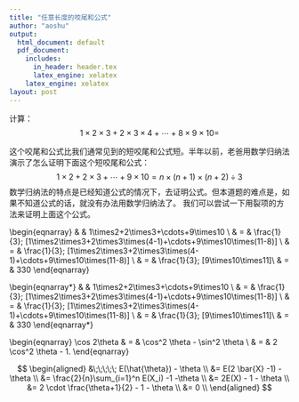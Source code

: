 ```yaml
---
title: "任意长度的咬尾和公式"
author: "aoshu"
output:
  html_document: default
  pdf_document:
    includes:
      in_header: header.tex
      latex_engine: xelatex
    latex_engine: xelatex
layout: post
---
```


计算：$$1\times2\times3+2\times3\times4+\cdots+8\times9\times10 = \tag{1}$$

这个咬尾和公式比我们通常见到的短咬尾和公式短。半年以前，老爸用数学归纳法演示了怎么证明下面这个短咬尾和公式：$$ 1\times2+2\times3+\cdots+9\times10 = n\times(n+1)\times(n+2)\div3 \tag{2}$$
数学归纳法的特点是已经知道公式的情况下，去证明公式。但本道题的难点是，如果不知道公式的话，就没有办法用数学归纳法了。
我们可以尝试一下用裂项的方法来证明上面这个公式。

\begin{eqnarray}
& & 1\times2+2\times3+\cdots+9\times10 \\
& = & \frac{1}{3}\; [1\times2\times3+2\times3\times(4-1)+\cdots+9\times10\times(11-8)] \\
& = & \frac{1}{3}\; [1\times2\times3+2\times3\times(4-1)+\cdots+9\times10\times(11-8)] \\
& = & \frac{1}{3}\; [9\times10\times11]\\
& = & 330
\end{eqnarray}

\begin{eqnarray*}
& & 1\times2+2\times3+\cdots+9\times10 \\
& = & \frac{1}{3}\; [1\times2\times3+2\times3\times(4-1)+\cdots+9\times10\times(11-8)] \\
& = & \frac{1}{3}\; [1\times2\times3+2\times3\times(4-1)+\cdots+9\times10\times(11-8)] \\
& = & \frac{1}{3}\; [9\times10\times11]\\
& = & 330
\end{eqnarray*}

\begin{eqnarray} 
\cos 2\theta & = & \cos^2 \theta - \sin^2 \theta \\ & = & 2 \cos^2 \theta - 1. 
\end{eqnarray}

$$
\begin{aligned}
                    &\;\;\;\;\;  E(\hat{\theta}) - \theta \\
                    &= E(2 \bar{X} -1) - \theta \\
                    &= \frac{2}{n}\sum_{i=1}^n E(X_i) -1 -\theta \\
                    &= 2E(X) - 1 - \theta \\
                    &= 2 \cdot \frac{\theta+1}{2} - 1 - \theta \\
                    &= 0 \\
\end{aligned}
$$
